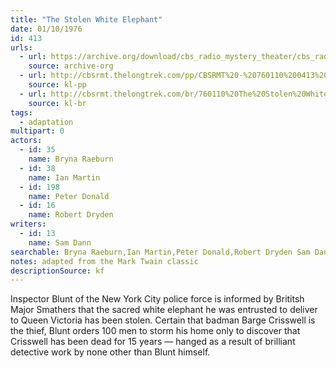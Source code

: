 ```yaml
---
title: "The Stolen White Elephant"
date: 01/10/1976
id: 413
urls: 
  - url: https://archive.org/download/cbs_radio_mystery_theater/cbs_radio_mystery_theater-0401-0450.zip/cbs_radio_mystery_theater-0401-0450%2Fcbsrmt_0413_the_stolen_white_elephant.mp3
    source: archive-org
  - url: http://cbsrmt.thelongtrek.com/pp/CBSRMT%20-%20760110%200413%20The%20Stolen%20White%20Elephant_pp.mp3
    source: kl-pp
  - url: http://cbsrmt.thelongtrek.com/br/760110%20The%20Stolen%20White%20Elephant%20WOR.mp3
    source: kl-br
tags: 
  - adaptation
multipart: 0
actors:  
  - id: 35
    name: Bryna Raeburn  
  - id: 38
    name: Ian Martin  
  - id: 198
    name: Peter Donald  
  - id: 16
    name: Robert Dryden
writers:  
  - id: 13
    name: Sam Dann
searchable: Bryna Raeburn,Ian Martin,Peter Donald,Robert Dryden Sam Dann
notes: adapted from the Mark Twain classic
descriptionSource: kf
---
```

Inspector Blunt of the New York City police force is informed by Brititsh Major Smathers that the sacred white elephant he was entrusted to deliver to Queen Victoria has been stolen. Certain that badman Barge Crisswell is the thief, Blunt orders 100 men to storm his home only to discover that Crisswell has been dead for 15 years — hanged as a result of brilliant detective work by none other than Blunt himself.